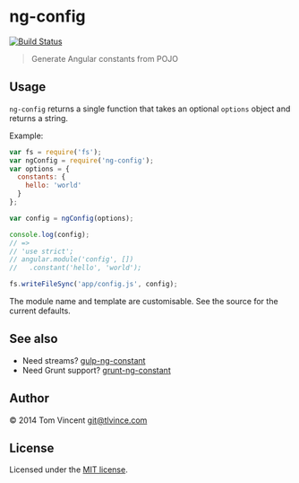 # ng-config

[![Build Status][travis-image]][travis-url]

[travis-url]: https://travis-ci.org/tlvince/ng-config
[travis-image]: https://travis-ci.org/tlvince/ng-config.svg?branch=master

> Generate Angular constants from POJO

## Usage

`ng-config` returns a single function that takes an optional `options` object
and returns a string.

Example:

```js
var fs = require('fs');
var ngConfig = require('ng-config');
var options = {
  constants: {
    hello: 'world'
  }
};

var config = ngConfig(options);

console.log(config);
// =>
// 'use strict';
// angular.module('config', [])
//   .constant('hello', 'world');

fs.writeFileSync('app/config.js', config);
```

The module name and template are customisable. See the source for the
current defaults.

## See also

* Need streams? [gulp-ng-constant][]
* Need Grunt support? [grunt-ng-constant][]

[gulp-ng-constant]: https://github.com/guzart/gulp-ng-constant
[grunt-ng-constant]: https://github.com/werk85/grunt-ng-constant

## Author

© 2014 Tom Vincent <git@tlvince.com>

## License

Licensed under the [MIT license](http://tlvince.mit-license.org).
